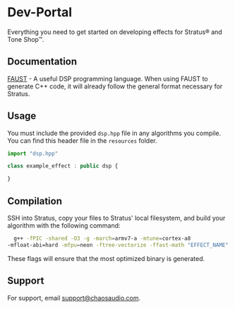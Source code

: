 # Dev-Portal
Everything you need to get started on developing effects for Stratus® and Tone Shop™.


## Documentation

[FAUST](https://faust.grame.fr/) - A useful DSP programming language. When using FAUST to generate C++ code, it will already follow the general format necessary for Stratus.


## Usage

You must include the provided `dsp.hpp` file in any algorithms you compile. You can find this header file in the `resources` folder.

```javascript
import "dsp.hpp"

class example_effect : public dsp {

}
```


## Compilation

SSH into Stratus, copy your files to Stratus' local filesystem, and build your algorithm with the following command:

```bash
  g++ -fPIC -shared -O3 -g -march=armv7-a -mtune=cortex-a8 
-mfloat-abi=hard -mfpu=neon -ftree-vectorize -ffast-math "EFFECT_NAME".cpp -o "EFFECT_NAME".so
```

These flags will ensure that the most optimized binary is generated.   

## Support

For support, email support@chaosaudio.com.


